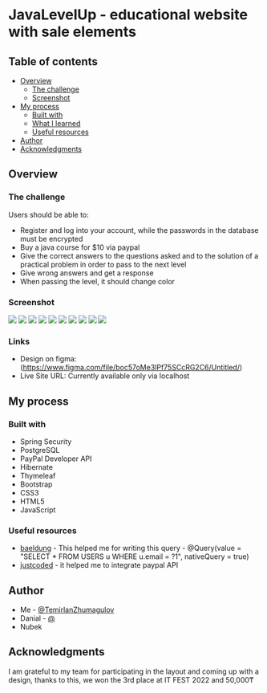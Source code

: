 # JavaLevelUp - educational website with sale elements

## Table of contents

- [Overview](#overview)
  - [The challenge](#the-challenge)
  - [Screenshot](#screenshot)
- [My process](#my-process)
  - [Built with](#built-with)
  - [What I learned](#what-i-learned)
  - [Useful resources](#useful-resources)
- [Author](#author)
- [Acknowledgments](#acknowledgments)


## Overview

### The challenge

Users should be able to:

- Register and log into your account, while the passwords in the database must be encrypted
- Buy a java course for $10 via paypal
- Give the correct answers to the questions asked and to the solution of a practical problem in order to pass to the next level
- Give wrong answers and get a response
- When passing the level, it should change color

### Screenshot

![](./1.png)
![](./2.png)
![](./3.png)
![](./4.png)
![](./5.png)
![](./6.png)
![](./7.png)
![](./8.png)
![](./9.png)
![](./10.png)

### Links

- Design on figma: (https://www.figma.com/file/boc57oMe3lPf75SCcRG2C6/Untitled/)
- Live Site URL: Currently available only via localhost

## My process

### Built with

- Spring Security
- PostgreSQL
- PayPal Developer API
- Hibernate
- Thymeleaf
- Bootstrap
- CSS3
- HTML5
- JavaScript


### Useful resources

- [baeldung](https://www.baeldung.com/spring-data-jpa-query/) - This helped me for writing this query - @Query(value = "SELECT * FROM USERS u WHERE u.email = ?1", nativeQuery = true)
- [justcoded](https://justcoded.com/blog/how-to-integrate-a-payment-gateway-into-a-website/) - it helped me to integrate paypal API

## Author

- Me - [@TemirlanZhumagulov]()
- Danial - [@]()
- Nubek

## Acknowledgments

I am grateful to my team for participating in the layout and coming up with a design, thanks to this, we won the 3rd place at IT FEST 2022 and 50,000₸

